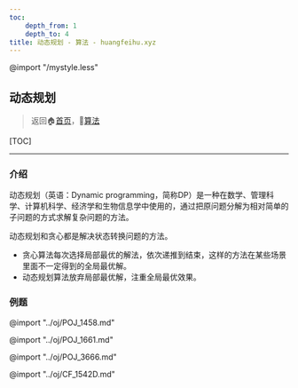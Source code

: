 ```yaml
---
toc:
    depth_from: 1
    depth_to: 4
title: 动态规划 - 算法 - huangfeihu.xyz
---
```

@import "/mystyle.less"

## 动态规划
> 返回:house:[首页](../../index.html)，:rocket:[算法](../index.html)

[TOC]

---

### 介绍

动态规划（英语：Dynamic programming，简称DP）是一种在数学、管理科学、计算机科学、经济学和生物信息学中使用的，通过把原问题分解为相对简单的子问题的方式求解复杂问题的方法。

动态规划和贪心都是解决状态转换问题的方法。
- 贪心算法每次选择局部最优的解法，依次递推到结束，这样的方法在某些场景里面不一定得到的全局最优解。
- 动态规划算法放弃局部最优解，注重全局最优效果。

### 例题

@import "../oj/POJ_1458.md"

@import "../oj/POJ_1661.md"

@import "../oj/POJ_3666.md"

@import "../oj/CF_1542D.md"